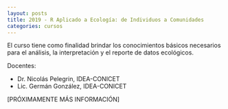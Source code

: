 ```yaml
---
layout: posts
title: 2019 - R Aplicado a Ecología: de Individuos a Comunidades
categories: cursos
---
```


El curso tiene como finalidad brindar los conocimientos básicos necesarios para el análisis, la interpretación y el reporte de datos ecológicos.

Docentes:
* Dr. Nicolás Pelegrin, IDEA-CONICET
* Lic. Germán González, IDEA-CONICET
 
[PRÓXIMAMENTE MÁS INFORMACIÓN]
